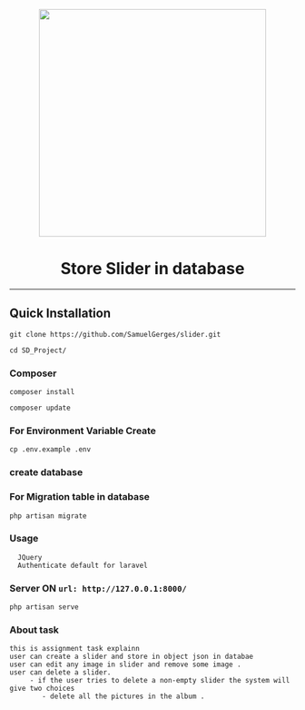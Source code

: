 <p align="center"><a href="https://laravel.com" target="_blank"><img src="https://raw.githubusercontent.com/laravel/art/master/logo-lockup/5%20SVG/2%20CMYK/1%20Full%20Color/laravel-logolockup-cmyk-red.svg" width="400"></a></p>
<h1 align="center">Store Slider in database</h1>
<hr>


## Quick Installation

    git clone https://github.com/SamuelGerges/slider.git

    cd SD_Project/
    
### Composer
    
    composer install
    
    composer update
    
    
### For Environment Variable Create
 
    cp .env.example .env
 
 ### create database    
 ### For Migration table in database 
 
    php artisan migrate
    
 ### Usage 
      JQuery
      Authenticate default for laravel 
      
    
### Server ON ```url: http://127.0.0.1:8000/```

    php artisan serve

### About task 

    this is assignment task explainn 
    user can create a slider and store in object json in databae 
    user can edit any image in slider and remove some image .
    user can delete a slider.
         - if the user tries to delete a non-empty slider the system will give two choices
            - delete all the pictures in the album .
